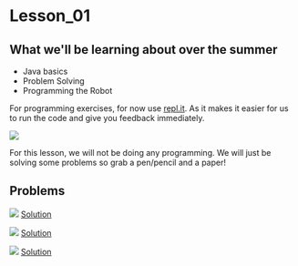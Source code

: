 # Lesson_01
## What we'll be learning about over the summer ##
* Java basics
* Problem Solving
* Programming the Robot

For programming exercises, for now use [repl.it](repl.it). As it makes it easier for us to run the code and give you feedback immediately.

![](https://media.giphy.com/media/j4l5B2b4L0YS0tVrnn/giphy.gif)

For this lesson, we will not be doing any programming. We will just be solving some problems so grab a pen/pencil and a paper!

## Problems ##

![](https://i.imgur.com/FinvFmK.png)
[Solution](https://imgur.com/a9y0l2k)


![](https://imgur.com/s3I1MYC.png)
[Solution](https://imgur.com/KX1mpdt)


![](https://imgur.com/B4DD2G6.png)
[Solution](https://imgur.com/nE1KKos)
